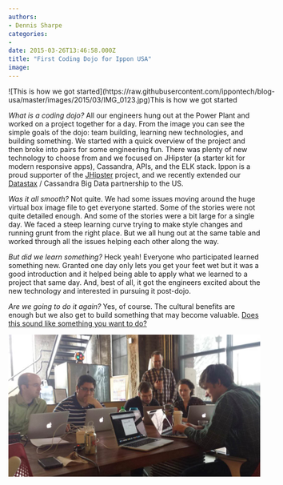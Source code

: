 ```yaml
---
authors:
- Dennis Sharpe
categories:
- 
date: 2015-03-26T13:46:58.000Z
title: "First Coding Dojo for Ippon USA"
image: 
---
```


<div class="wp-caption alignnone" id="attachment_12811" style="width: 614px">![This is how we got started](https://raw.githubusercontent.com/ippontech/blog-usa/master/images/2015/03/IMG_0123.jpg)This is how we got started

</div>

*What is a coding dojo?*
 All our engineers hung out at the Power Plant and worked on a project together for a day. From the image you can see the simple goals of the dojo: team building, learning new technologies, and building something. We started with a quick overview of the project and then broke into pairs for some engineering fun. There was plenty of new technology to choose from and we focused on JHipster (a starter kit for modern responsive apps), Cassandra, APIs, and the ELK stack. Ippon is a proud supporter of the [JHipster](https://jhipster.github.io/) project, and we recently extended our [Datastax](http://www.datastax.com/) / Cassandra Big Data partnership to the US.

*Was it all smooth?*
 Not quite. We had some issues moving around the huge virtual box image file to get everyone started. Some of the stories were not quite detailed enough. And some of the stories were a bit large for a single day. We faced a steep learning curve trying to make style changes and running grunt from the right place. But we all hung out at the same table and worked through all the issues helping each other along the way.

*But did we learn something?*
 Heck yeah! Everyone who participated learned something new. Granted one day only lets you get your feet wet but it was a good introduction and it helped being able to apply what we learned to a project that same day. And, best of all, it got the engineers excited about the new technology and interested in pursuing it post-dojo.

*Are we going to do it again?*
 Yes, of course. The cultural benefits are enough but we also get to build something that may become valuable. [Does this sound like something you want to do?](http://www.ipponusa.com/careers/)

![](https://raw.githubusercontent.com/ippontech/blog-usa/master/images/2015/03/dojo.jpg)
